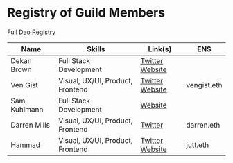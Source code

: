 # Registry of Guild Members

Full [Dao Registry](https://daohaus.club/dao/0xbd6fa666fbb6fdeb4fc5eb36cdd5c87b069b24c1)

| Name         | Skills                           | Link(s)                                                              | ENS         |
| ------------ | -------------------------------- | -------------------------------------------------------------------- | ----------- |
| Dekan Brown  | Full Stack Development           | [Twitter](https://twitter.com/DekanBro) [Website](https://odyssy.io) |             |
| Ven Gist     | Visual, UX/UI, Product, Frontend | [Twitter](https://twitter.com/vengist) [Website](https://odyssy.io)  | vengist.eth |
| Sam Kuhlmann | Full Stack Development           | [Website](https://odyssy.io)                                         |             |
| Darren Mills | Visual, UX/UI, Product, Frontend | [Twitter](https://twitter.com/DarrenMills)                           | darren.eth  |
| Hammad       | Visual, UX/UI, Product, Frontend | [Twitter](https://twitter.com/JuttIO) [Website](https://jutt.ca)     | jutt.eth    |
